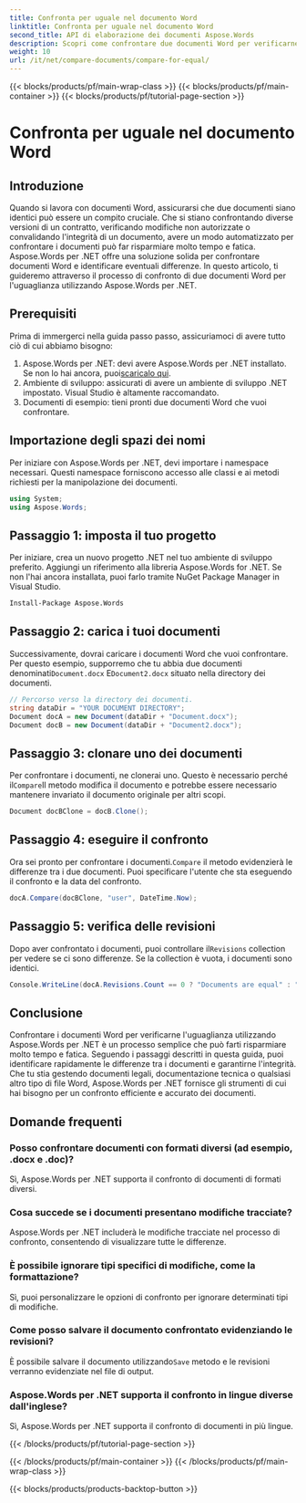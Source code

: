```yaml
---
title: Confronta per uguale nel documento Word
linktitle: Confronta per uguale nel documento Word
second_title: API di elaborazione dei documenti Aspose.Words
description: Scopri come confrontare due documenti Word per verificarne l'uguaglianza usando Aspose.Words per .NET. Segui questa guida passo passo per assicurarti che i tuoi documenti siano identici.
weight: 10
url: /it/net/compare-documents/compare-for-equal/
---
```


{{< blocks/products/pf/main-wrap-class >}}
{{< blocks/products/pf/main-container >}}
{{< blocks/products/pf/tutorial-page-section >}}

# Confronta per uguale nel documento Word

## Introduzione

Quando si lavora con documenti Word, assicurarsi che due documenti siano identici può essere un compito cruciale. Che si stiano confrontando diverse versioni di un contratto, verificando modifiche non autorizzate o convalidando l'integrità di un documento, avere un modo automatizzato per confrontare i documenti può far risparmiare molto tempo e fatica. Aspose.Words per .NET offre una soluzione solida per confrontare documenti Word e identificare eventuali differenze. In questo articolo, ti guideremo attraverso il processo di confronto di due documenti Word per l'uguaglianza utilizzando Aspose.Words per .NET. 

## Prerequisiti

Prima di immergerci nella guida passo passo, assicuriamoci di avere tutto ciò di cui abbiamo bisogno:

1.  Aspose.Words per .NET: devi avere Aspose.Words per .NET installato. Se non lo hai ancora, puoi[scaricalo qui](https://releases.aspose.com/words/net/).
2. Ambiente di sviluppo: assicurati di avere un ambiente di sviluppo .NET impostato. Visual Studio è altamente raccomandato.
3. Documenti di esempio: tieni pronti due documenti Word che vuoi confrontare.

## Importazione degli spazi dei nomi

Per iniziare con Aspose.Words per .NET, devi importare i namespace necessari. Questi namespace forniscono accesso alle classi e ai metodi richiesti per la manipolazione dei documenti.

```csharp
using System;
using Aspose.Words;
```

## Passaggio 1: imposta il tuo progetto

Per iniziare, crea un nuovo progetto .NET nel tuo ambiente di sviluppo preferito. Aggiungi un riferimento alla libreria Aspose.Words for .NET. Se non l'hai ancora installata, puoi farlo tramite NuGet Package Manager in Visual Studio.

```sh
Install-Package Aspose.Words
```

## Passaggio 2: carica i tuoi documenti

 Successivamente, dovrai caricare i documenti Word che vuoi confrontare. Per questo esempio, supporremo che tu abbia due documenti denominati`Document.docx` E`Document2.docx` situato nella directory dei documenti.

```csharp
// Percorso verso la directory dei documenti.
string dataDir = "YOUR DOCUMENT DIRECTORY";
Document docA = new Document(dataDir + "Document.docx");
Document docB = new Document(dataDir + "Document2.docx");
```

## Passaggio 3: clonare uno dei documenti

 Per confrontare i documenti, ne clonerai uno. Questo è necessario perché il`Compare`Il metodo modifica il documento e potrebbe essere necessario mantenere invariato il documento originale per altri scopi.

```csharp
Document docBClone = docB.Clone();
```

## Passaggio 4: eseguire il confronto

 Ora sei pronto per confrontare i documenti.`Compare` il metodo evidenzierà le differenze tra i due documenti. Puoi specificare l'utente che sta eseguendo il confronto e la data del confronto.

```csharp
docA.Compare(docBClone, "user", DateTime.Now);
```

## Passaggio 5: verifica delle revisioni

 Dopo aver confrontato i documenti, puoi controllare il`Revisions` collection per vedere se ci sono differenze. Se la collection è vuota, i documenti sono identici.

```csharp
Console.WriteLine(docA.Revisions.Count == 0 ? "Documents are equal" : "Documents are not equal");
```

## Conclusione

Confrontare i documenti Word per verificarne l'uguaglianza utilizzando Aspose.Words per .NET è un processo semplice che può farti risparmiare molto tempo e fatica. Seguendo i passaggi descritti in questa guida, puoi identificare rapidamente le differenze tra i documenti e garantirne l'integrità. Che tu stia gestendo documenti legali, documentazione tecnica o qualsiasi altro tipo di file Word, Aspose.Words per .NET fornisce gli strumenti di cui hai bisogno per un confronto efficiente e accurato dei documenti.

## Domande frequenti

### Posso confrontare documenti con formati diversi (ad esempio, .docx e .doc)?
Sì, Aspose.Words per .NET supporta il confronto di documenti di formati diversi.

### Cosa succede se i documenti presentano modifiche tracciate?
Aspose.Words per .NET includerà le modifiche tracciate nel processo di confronto, consentendo di visualizzare tutte le differenze.

### È possibile ignorare tipi specifici di modifiche, come la formattazione?
Sì, puoi personalizzare le opzioni di confronto per ignorare determinati tipi di modifiche.

### Come posso salvare il documento confrontato evidenziando le revisioni?
 È possibile salvare il documento utilizzando`Save` metodo e le revisioni verranno evidenziate nel file di output.

### Aspose.Words per .NET supporta il confronto in lingue diverse dall'inglese?
Sì, Aspose.Words per .NET supporta il confronto di documenti in più lingue.

{{< /blocks/products/pf/tutorial-page-section >}}

{{< /blocks/products/pf/main-container >}}
{{< /blocks/products/pf/main-wrap-class >}}

{{< blocks/products/products-backtop-button >}}
